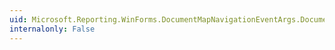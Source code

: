 ```yaml
---
uid: Microsoft.Reporting.WinForms.DocumentMapNavigationEventArgs.DocumentMapId
internalonly: False
---
```

